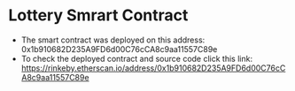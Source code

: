 # Lottery Smrart Contract
- The smart contract was deployed on this address: 0x1b910682D235A9FD6d00C76cCA8c9aa11557C89e
- To check the deployed contract and source code click this link: https://rinkeby.etherscan.io/address/0x1b910682D235A9FD6d00C76cCA8c9aa11557C89e